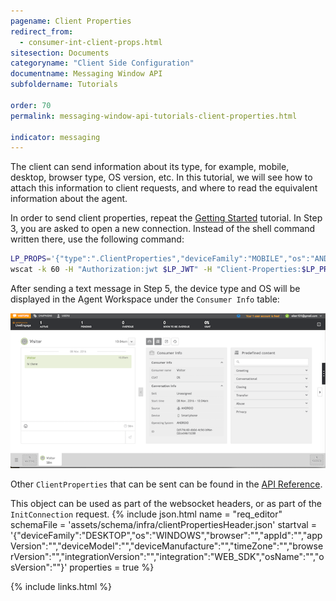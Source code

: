 ```yaml
---
pagename: Client Properties
redirect_from:
  - consumer-int-client-props.html
sitesection: Documents
categoryname: "Client Side Configuration"
documentname: Messaging Window API
subfoldername: Tutorials

order: 70
permalink: messaging-window-api-tutorials-client-properties.html

indicator: messaging
---
```


The client can send information about its type, for example, mobile, desktop, browser type, OS version, etc. In this tutorial, we will see how to attach this information to client requests, and where to read the equivalent information about the agent.

In order to send client properties, repeat the [Getting Started](consumer-int-getting-started.html) tutorial. In Step 3, you are asked to open a new connection. Instead of the shell command written there, use the following command:

```sh
LP_PROPS='{"type":".ClientProperties","deviceFamily":"MOBILE","os":"ANDROID"}'
wscat -k 60 -H "Authorization:jwt $LP_JWT" -H "Client-Properties:$LP_PROPS" -c "wss://$LP_ASYNCMESSAGINGENT/ws_api/account/$LP_ACCOUNT/messaging/consumer?v=3"
```

After sending a text message in Step 5, the device type and OS will be displayed in the Agent Workspace under the ``Consumer Info`` table:

![consumer-msg](img/consumer_client_properties.png)

Other ``ClientProperties`` that can be sent can be found in the [API Reference](consumer-int-api-reference.html#conection-establishment).

This object can be used as part of the websocket headers, or as part of the ``InitConnection`` request.
{% include json.html name = "req_editor" 
	schemaFile = 'assets/schema/infra/clientPropertiesHeader.json' 
	startval = '{"deviceFamily":"DESKTOP","os":"WINDOWS","browser":"","appId":"","appVersion":"","deviceModel":"","deviceManufacture":"","timeZone":"","browserVersion":"","integrationVersion":"","integration":"WEB_SDK","osName":"","osVersion":""}'
	properties = true %}

{% include links.html %}
